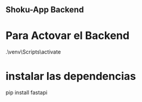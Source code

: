 ## Shoku-App Backend

# Para Actovar el Backend

.\venv\Scripts\activate

# instalar las dependencias

pip install fastapi